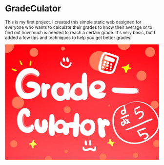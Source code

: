 # GradeCulator

This is my first project. I created this simple static web designed for everyone who wants to calculate their grades to know their average or to find out how much is needed to reach a certain grade. It's very basic, but I added a few tips and techniques to help you get better grades!

![Project image](GradeCulator.jpeg)
